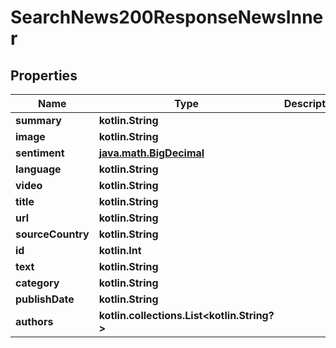 
# SearchNews200ResponseNewsInner

## Properties
| Name | Type | Description | Notes |
| ------------ | ------------- | ------------- | ------------- |
| **summary** | **kotlin.String** |  |  [optional] |
| **image** | **kotlin.String** |  |  [optional] |
| **sentiment** | [**java.math.BigDecimal**](java.math.BigDecimal.md) |  |  [optional] |
| **language** | **kotlin.String** |  |  [optional] |
| **video** | **kotlin.String** |  |  [optional] |
| **title** | **kotlin.String** |  |  [optional] |
| **url** | **kotlin.String** |  |  [optional] |
| **sourceCountry** | **kotlin.String** |  |  [optional] |
| **id** | **kotlin.Int** |  |  [optional] |
| **text** | **kotlin.String** |  |  [optional] |
| **category** | **kotlin.String** |  |  [optional] |
| **publishDate** | **kotlin.String** |  |  [optional] |
| **authors** | **kotlin.collections.List&lt;kotlin.String?&gt;** |  |  [optional] |



